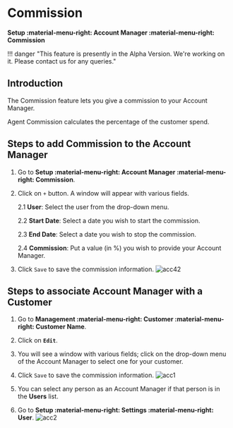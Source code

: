 # Commission

**Setup :material-menu-right: Account Manager :material-menu-right: Commission**

!!! danger "This feature is presently in the Alpha Version. We're working on it. Please contact us for any queries."

## Introduction

The Commission feature lets you give a commission to your Account Manager.

Agent Commission calculates the percentage of the customer spend.

## Steps to add Commission to the Account Manager

1. Go to **Setup :material-menu-right: Account Manager :material-menu-right: Commission**.

2. Click on `+` button. A window will appear with various fields.

    2.1 **User**: Select the user from the drop-down menu.

    2.2 **Start Date**: Select a date you wish to start the commission.

    2.3 **End Date**: Select a date you wish to stop the commission.

    2.4 **Commission**: Put a value (in %) you wish to provide your Account Manager.

3. Click `Save` to save the commission information.
![acc42](/setup/img/acc42.jpg)

## Steps to associate Account Manager with a Customer

1. Go to **Management :material-menu-right: Customer :material-menu-right: Customer Name**.

2. Click on **`Edit`**.

3. You will see a window with various fields; click on the drop-down menu of the Account Manager to select one for your customer.

4. Click `Save` to save the commission information. ![acc1](/setup/img/acc1.jpg)

5. You can select any person as an Account Manager if that person is in the **Users** list.

6. Go to **Setup :material-menu-right: Settings :material-menu-right: User**.
![acc2](/setup/img/commission.png)


